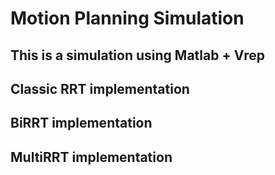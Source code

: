 # Motion Planning Simulation 

## This is a simulation using Matlab + Vrep

## Classic RRT implementation

## BiRRT implementation

## MultiRRT implementation


